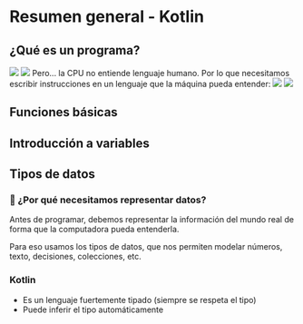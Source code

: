 # Resumen general - Kotlin
## ¿Qué es un programa?
![](Programa-Algoritmo.png)
![](Intercambio%20CPU%20y%20RAM.png)
Pero... la CPU no entiende lenguaje humano. Por lo que necesitamos escribir instrucciones en un lenguaje que la máquina pueda entender:
![](Introducción%20Código%20Binario.png)
![](Introducción%20Kotlin.png)
## Funciones básicas
## Introducción a variables
## Tipos de datos
### 🧠 ¿Por qué necesitamos representar datos?
Antes de programar, debemos representar la información del mundo real de forma que la computadora pueda entenderla.

Para eso usamos los tipos de datos, que nos permiten modelar números, texto, decisiones, colecciones, etc.
### Kotlin
- Es un lenguaje fuertemente tipado (siempre se respeta el tipo)
- Puede inferir el tipo automáticamente 
